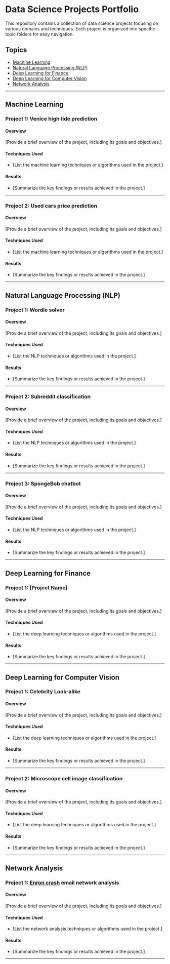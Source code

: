 # Data Science Projects Portfolio

This repository contains a collection of data science projects focusing on various domains and techniques. Each project is organized into specific topic folders for easy navigation.

## Topics

- [Machine Learning](#machine-learning)
- [Natural Language Processing (NLP)](#natural-language-processing-nlp)
- [Deep Learning for Finance](#deep-learning-for-finance)
- [Deep Learning for Computer Vision](#deep-learning-for-computer-vision)
- [Network Analysis](#network-analysis)

---

## Machine Learning

### Project 1: Venice high tide prediction

#### Overview

[Provide a brief overview of the project, including its goals and objectives.]

#### Techniques Used

- [List the machine learning techniques or algorithms used in the project.]

#### Results

- [Summarize the key findings or results achieved in the project.]

---

### Project 2: Used cars price prediction

#### Overview

[Provide a brief overview of the project, including its goals and objectives.]

#### Techniques Used

- [List the machine learning techniques or algorithms used in the project.]

#### Results

- [Summarize the key findings or results achieved in the project.]

---

## Natural Language Processing (NLP)

### Project 1: Wordle solver

#### Overview

[Provide a brief overview of the project, including its goals and objectives.]

#### Techniques Used

- [List the NLP techniques or algorithms used in the project.]

#### Results

- [Summarize the key findings or results achieved in the project.]

---

### Project 2: Subreddit classification

#### Overview

[Provide a brief overview of the project, including its goals and objectives.]

#### Techniques Used

- [List the NLP techniques or algorithms used in the project.]

#### Results

- [Summarize the key findings or results achieved in the project.]

---

### Project 3: SpongeBob chatbot

#### Overview

[Provide a brief overview of the project, including its goals and objectives.]

#### Techniques Used

- [List the NLP techniques or algorithms used in the project.]

#### Results

- [Summarize the key findings or results achieved in the project.]

---

## Deep Learning for Finance

### Project 1: [Project Name]

#### Overview

[Provide a brief overview of the project, including its goals and objectives.]

#### Techniques Used

- [List the deep learning techniques or algorithms used in the project.]

#### Results

- [Summarize the key findings or results achieved in the project.]

---

## Deep Learning for Computer Vision

### Project 1: Celebrity Look-alike

#### Overview

[Provide a brief overview of the project, including its goals and objectives.]

#### Techniques Used

- [List the deep learning techniques or algorithms used in the project.]

#### Results

- [Summarize the key findings or results achieved in the project.]

---

### Project 2: Microscope cell image classification

#### Overview

[Provide a brief overview of the project, including its goals and objectives.]

#### Techniques Used

- [List the deep learning techniques or algorithms used in the project.]

#### Results

- [Summarize the key findings or results achieved in the project.]

---

## Network Analysis

### Project 1: [Enron crash]([url](https://en.wikipedia.org/wiki/Enron_scandal)) email network analysis

#### Overview

[Provide a brief overview of the project, including its goals and objectives.]

#### Techniques Used

- [List the network analysis techniques or algorithms used in the project.]

#### Results

- [Summarize the key findings or results achieved in the project.]

---

